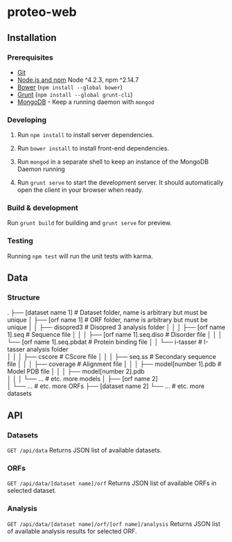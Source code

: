 # proteo-web

## Installation

### Prerequisites

- [Git](https://git-scm.com/)
- [Node.js and npm](nodejs.org) Node ^4.2.3, npm ^2.14.7
- [Bower](bower.io) (`npm install --global bower`)
- [Grunt](http://gruntjs.com/) (`npm install --global grunt-cli`)
- [MongoDB](https://www.mongodb.org/) - Keep a running daemon with `mongod`

### Developing

1. Run `npm install` to install server dependencies.

2. Run `bower install` to install front-end dependencies.

3. Run `mongod` in a separate shell to keep an instance of the MongoDB Daemon running

4. Run `grunt serve` to start the development server. It should automatically open the client in your browser when ready.

### Build & development

Run `grunt build` for building and `grunt serve` for preview.

### Testing

Running `npm test` will run the unit tests with karma.

## Data

### Structure

  .
  ├── [dataset name 1]                        # Dataset folder, name is arbitrary but must be unique
  │   ├── [orf name 1]                        # ORF folder, name is arbitrary but must be unique
  │   │   ├── disopred3                       # Disopred 3 analysis folder
  │   │   │   ├── [orf name 1].seq            # Sequence file
  │   │   │   ├── [orf name 1].seq.diso       # Disorder file
  │   │   │   └── [orf name 1].seq.pbdat      # Protein binding file
  │   │   └── i-tasser                        # I-tasser analysis folder  
  │   │   │   ├── cscore                      # CScore file
  │   │   │   ├── seq.ss                      # Secondary sequence file
  │   │   │   ├── coverage                    # Alignment file
  │   │   │   ├── model[number 1].pdb         # Model PDB file
  │   │   │   ├── model[number 2].pdb         
  │   │   │   └── ...                         # etc. more models
  │   ├── [orf name 2]        
  │   └── ...                                 # etc. more ORFs
  ├── [dataset name 2]
  └── ...                                     # etc. more datasets

## API

### Datasets

`GET /api/data` Returns JSON list of available datasets.

### ORFs

`GET /api/data/[dataset name]/orf` Returns JSON list of available ORFs in selected dataset.

### Analysis

`GET /api/data/[dataset name]/orf/[orf name]/analysis` Returns JSON list of available analysis results for selected ORF.
